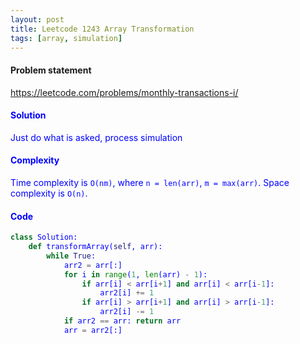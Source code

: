 ```yaml
---
layout: post
title: Leetcode 1243 Array Transformation
tags: [array, simulation]
---
```


#### Problem statement

<a href="https://leetcode.com/problems/monthly-transactions-i/"> <font color = blue>https://leetcode.com/problems/monthly-transactions-i/

#### Solution
Just do what is asked, process simulation

#### Complexity
Time complexity is `O(nm)`, where `n = len(arr)`, `m = max(arr)`. Space complexity is `O(n)`.

#### Code
```python
class Solution:
    def transformArray(self, arr):
        while True:
            arr2 = arr[:]
            for i in range(1, len(arr) - 1):
                if arr[i] < arr[i+1] and arr[i] < arr[i-1]:
                    arr2[i] += 1
                if arr[i] > arr[i+1] and arr[i] > arr[i-1]:
                    arr2[i] -= 1
            if arr2 == arr: return arr
            arr = arr2[:]
```

